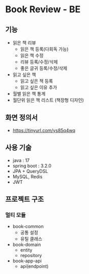 # Book Review - BE

## 기능
- 읽은 책 리뷰
  - 읽은 책 등록(다회독 가능)
  - 읽은 책 수정
  - 리뷰 등록/수정/삭제
  - 좋은 글귀 등록/수정/삭제 
- 읽고 싶은 책
  - 읽고 싶은 책 등록
  - 읽고 싶은 이유 추가
- 월별 읽은 책 통계
- 월단위 읽은 책 리스트 (책장형 디자인)

## 화면 정의서
- https://tinyurl.com/ys85q4wq

## 사용 기술
- java : 17
- spring boot : 3.2.0
- JPA + QueryDSL
- MySQL, Redis
- JWT

## 프로젝트 구조
### 멀티 모듈
- book-common
  - 공통 설정
  - 유틸 클래스
- book-domain
  - entity
  - repository
- book-app-api
  - api(endpoint)
